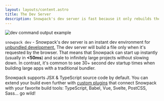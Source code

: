 ```yaml
---
layout: layouts/content.astro
title: The Dev Server
description: Snowpack's dev server is fast because it only rebuilds the files you change. Powered by ESM (ES modules).
---
```


![dev command output example](/img/snowpack-dev-startup-2.png)

`snowpack dev` - Snowpack's dev server is an instant dev environment for [unbundled development.](/concepts/how-snowpack-works) The dev server will build a file only when it's requested by the browser. That means that Snowpack can start up instantly (usually in **<50ms**) and scale to infinitely large projects without slowing down. In contrast, it's common to see 30+ second dev startup times when building large apps with a traditional bundler.

Snowpack supports JSX & TypeScript source code by default. You can extend your build even further with [custom plugins](/plugins) that connect Snowpack with your favorite build tools: TypeScript, Babel, Vue, Svelte, PostCSS, Sass... go wild!
